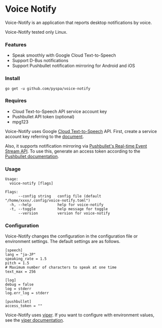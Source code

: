 # Voice Notify

Voice-Notify is an application that reports desktop notifications by voice.

Voice-Notify tested only Linux.

### Features

- Speak smoothly with Google Cloud Text-to-Speech
- Support D-Bus notifications
- Support Pushbullet notification mirroring for Android and iOS

### Install

```
go get -u github.com/pyspa/voice-notify
```

### Requires

- Cloud Text-to-Speech API service account key
- Pushbullet API token (optional)
- mpg123

Voice-Notify uses Google [Cloud Text-to-Speech][1] API.
First, create a service account key referring to the [document][2].

Also, it supports notification mirroring via [Pushbullet's Real-time Event Stream API][3].
To use this, generate an access token according to the [Pushbullet documentation][4].

### Usage

```
Usage:
  voice-notify [flags]

Flags:
      --config string   config file (default "/home/xxxx/.config/voice-notify.toml")
  -h, --help            help for voice-notify
  -t, --toggle          help message for toggle
      --version         version for voice-notify
```

### Configuration

Voice-Notify changes the configuration in the configuration file or environment settings.
The default settings are as follows.

```
[speech]
lang = "ja-JP"
speaking_rate = 1.5
pitch = 1.5
# Maximum number of characters to speak at one time
text_max = 256

[log]
debug = false
log = stderr
log.err_log = stderr

[pushbullet]
access_token = ""

```

Voice-Notify uses [viper][5].
If you want to configure with environment values, see the [viper documentation][5].

[1]:https://cloud.google.com/text-to-speech/
[2]:https://cloud.google.com/text-to-speech/docs
[3]:https://docs.pushbullet.com/#realtime-event-stream
[4]:https://docs.pushbullet.com/
[5]:https://github.com/spf13/viper
